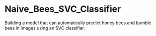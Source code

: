 # Naive_Bees_SVC_Classifier

Building a model that can automatically predict honey bees and bumble bees in images using an SVC classifier.
